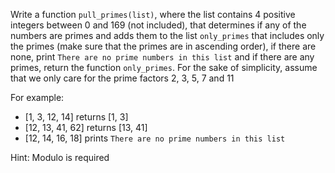 
Write a function `pull_primes(list)`, where the list contains 4 positive integers between 0 and 169 (not included), that determines if any of the numbers are primes and adds them to the list `only_primes` that includes only the primes (make sure that the primes are in ascending order), if there are none, print `There are no prime numbers in this list` and if there are any primes, return the function `only_primes`.
For the sake of simplicity, assume that we only care for the prime factors 2, 3, 5, 7 and 11

For example:
- [1, 3, 12, 14] returns [1, 3]
- [12, 13, 41, 62] returns [13, 41]
- [12, 14, 16, 18] prints `There are no prime numbers in this list`

Hint: Modulo is required
